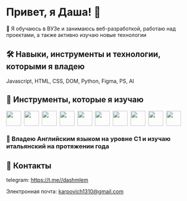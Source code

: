 #  Привет, я Даша! 👋


 🚀 Я обучаюсь в ВУЗе и занимаюсь веб-разработкой, работаю над проектами, а также активно изучаю новые технологии



## 🛠 Навыки, инструменты и технологии, которыми я владею
Javascript, HTML, CSS, DOM, Python,
Figma, PS, AI


## 🌱 Инструменты, которые я изучаю

<img src="https://cdn.jsdelivr.net/gh/devicons/devicon@latest/icons/html5/html5-plain-wordmark.svg" width="40" height="40" />&nbsp;
<img src="https://cdn.jsdelivr.net/gh/devicons/devicon@latest/icons/css3/css3-plain-wordmark.svg" width="40" height="40" />&nbsp;
<img src="https://cdn.jsdelivr.net/gh/devicons/devicon@latest/icons/java/java-plain-wordmark.svg" width="40" height="40" />&nbsp;
<img src="https://cdn.jsdelivr.net/gh/devicons/devicon@latest/icons/javascript/javascript-original.svg" width="40" height="40" />&nbsp;
<img src="https://cdn.jsdelivr.net/gh/devicons/devicon@latest/icons/linux/linux-original.svg" width="40" height="40"  />&nbsp;
<img src="https://cdn.jsdelivr.net/gh/devicons/devicon@latest/icons/python/python-original-wordmark.svg" width="40" height="40" />&nbsp;
<img src="https://cdn.jsdelivr.net/gh/devicons/devicon@latest/icons/react/react-original.svg" width="40" height="40"  />&nbsp;
<img src="https://cdn.jsdelivr.net/gh/devicons/devicon@latest/icons/typescript/typescript-original.svg" width="40" height="40" />&nbsp;
<img src="https://cdn.jsdelivr.net/gh/devicons/devicon@latest/icons/docker/docker-original.svg" width="40" height="40" />&nbsp;
<img src="https://cdn.jsdelivr.net/gh/devicons/devicon@latest/icons/behance/behance-plain.svg" width="40" height="40" />&nbsp;

### 🔆 Владею Английским языком на уровне C1 и изучаю итальянский на протяжении года


## 🔗 Контакты

telegram: https://t.me//dashmlem

Электронная почта: karpovich1310@gmail.com

